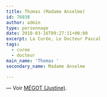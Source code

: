 ```yaml
---
title: Thomas (Madame Anselme)
id: 76038
author: admin
type: personnage
date: 2010-03-16T09:27:11+00:00
excerpt: La Curée, Le Docteur Pascal
tags:
  - curee
  - docteur
main_name: 'Thomas '
secondary_name: Madame Anselme

---
```

— Voir <a href="/personnage/megot-justine/" target="_self">MÉGOT (Justine)</a>.
